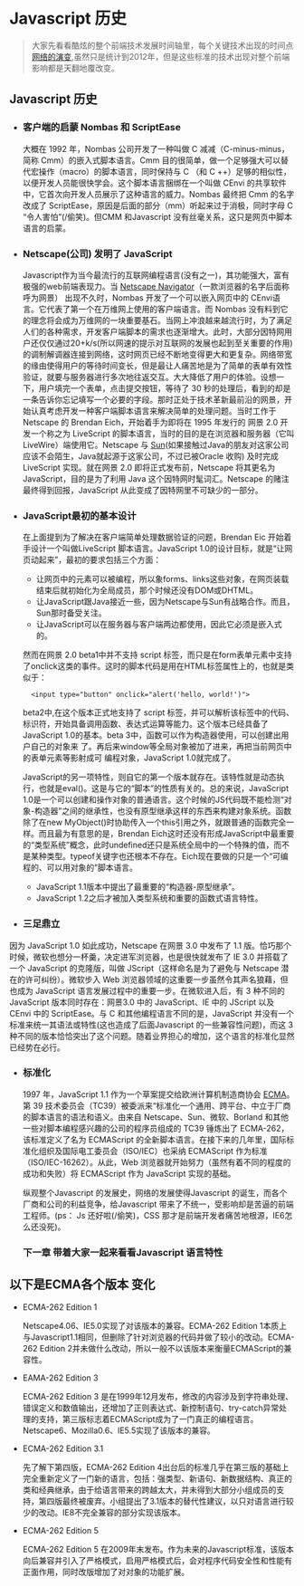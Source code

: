 # Javascript 历史

> 大家先看看酷炫的整个前端技术发展时间轴里，每个关键技术出现的时间点 [网络的演变][1],虽然只是统计到2012年，但是这些标准的技术出现对整个前端影响都是天翻地覆改变。

## Javascript 历史
	
- ### 客户端的启蒙 Nombas 和 ScriptEase
	
	 大概在 1992 年，Nombas 公司开发了一种叫做 C 减减（C-minus-minus，简称 Cmm）的嵌入式脚本语言。Cmm 目的很简单，做一个足够强大可以替代宏操作（macro）的脚本语言，同时保持与 C （和 C ++）足够的相似性，以便开发人员能很快学会。这个脚本语言捆绑在一个叫做 CEnvi 的共享软件中，它首次向开发人员展示了这种语言的威力。Nombas 最终把 Cmm 的名字改成了 ScriptEase，原因是后面的部分（mm）听起来过于消极，同时字母 C “令人害怕”(/偷笑)。但CMM 和Javascript 没有丝毫关系，这只是网页中脚本语言的启蒙。
	 
- ### Netscape(公司) 发明了 JavaScript
	
	Javascript作为当今最流行的互联网编程语言(没有之一)，其功能强大，富有极强的web前端表现力。当 [Netscape Navigator](http://zh.wikipedia.org/wiki/%E7%BD%91%E6%99%AF%E5%AF%BC%E8%88%AA%E8%80%85 '网景')（一款浏览器的名字后面称呼为网景） 出现不久时，Nombas 开发了一个可以嵌入网页中的 CEnvi语言。它代表了第一个在万维网上使用的客户端语言。而 Nombas 没有料到它的理念将会成为万维网的一块重要基石。当网上冲浪越来越流行时，为了满足人们的各种需求，开发客户端脚本的需求也逐渐增大。此时，大部分因特网用户还仅仅通过20+k/s(所以网速的提示对互联网的发展也起到至关重要的作用) 的调制解调器连接到网络，这时网页已经不断地变得更大和更复杂。网络带宽的缘由使得用户的等待时间变长，但是最让人痛苦地是为了简单的表单有效性验证，就要与服务器进行多次地往返交互。大大降低了用户的体验。设想一下，用户填完一个表单，点击提交按钮，等待了 30 秒的处理后，看到的却是一条告诉你忘记填写一个必要的字段。那时正处于技术革新最前沿的网景，开始认真考虑开发一种客户端脚本语言来解决简单的处理问题。当时工作于 Netscape 的 Brendan Eich，开始着手为即将在 1995 年发行的 网景 2.0 开发一个称之为 LiveScript 的脚本语言，当时的目的是在浏览器和服务器（它叫 LiveWire）端使用它。Netscape 与 [Sun](http://zh.wikipedia.org/wiki/Sun%E5%85%AC%E5%8F%B8 'sun公司')(如果接触过Java的朋友对这家公司应该不会陌生，Java就起源于这家公司，不过已被Oracle 收购) 及时完成 LiveScript 实现。就在网景 2.0 即将正式发布前，Netscape 将其更名为 JavaScript，目的是为了利用 Java 这个因特网时髦词汇。Netscape 的赌注最终得到回报，JavaScript 从此变成了因特网里不可缺少的一部分。

- ### JavaScript最初的基本设计
  
    在上面提到为了解决在客户端简单处理数据验证的问题，Brendan Eic 开始着手设计一个叫做LiveScript 脚本语言。JavaScript 1.0的设计目标，就是“让网页动起来”，最初的要求包括三个方面：
 	- 让网页中的元素可以被编程，所以象forms、links这些对象，在网页装载结束后就初始化为全局成员，那个时候还没有DOM或DHTML。
	 - 让JavaScript跟Java接近一些，因为Netscape与Sun有战略合作。而且，Sun那时备受关注。
 	- 让JavaScript可以在服务器与客户端两边都使用，因此它必须是嵌入式的。 
 	
    然而在网景 2.0 beta1中并不支持 script 标签，而只是在form表单元素中支持了onclick这类的事件。这时的脚本代码是用在HTML标签属性上的，也就是类似于：
    
    	<input type="button" onclick="alert('hello, world!')">
    	
	beta2中,在这个版本正式地支持了 script 标签，并可以解析该标签中的代码、	标识符，开始具备调用函数、表达式运算等能力。这个版本已经具备了JavaScript 	1.0的基本。beta 3中，函数可以作为构造器使用，可以创建出用户自己的对象来  	了。再后来window等全局对象被加了进来，再把当前网页中的表单元素等影射成可	编程对象，JavaScript 1.0就完成了。
 
	
  JavaScript的另一项特性，则自它的第一个版本就存在。该特性就是动态执行，也就是eval()。这是与它的“脚本”的性质有关的。总的来说，JavaScript 1.0是一个可以创建和操作对象的普通语言。这个时候的JS代码既不能检测“对象-构造器”之间的继承性，也没有原型继承这样的东西来构建对象系统。函数除了在new MyObject()时协助传入一个this引用之外，就跟普通的函数完全一样。而且最为有意思的是，Brendan Eich这时还没有形成JavaScript中最重要的“类型系统”概念，此时undefined还只是系统全局中的一个特殊的值，而不是某种类型。typeof关键字也还根本不存在。Eich现在要做的只是一个“可编程的、可以用对象的”脚本语言。
  - JavaScript 1.1版本中提出了最重要的“构造器-原型继承”。
  - JavaScript 1.2之后才被加入类型系统和重要的函数式语言特性。
  
- ### 三足鼎立
因为 JavaScript 1.0 如此成功，Netscape 在网景 3.0 中发布了 1.1 版。恰巧那个时候，微软也想分一杯羹，决定进军浏览器，也是很快就发布了 IE 3.0 并搭载了一个 JavaScript 的克隆版，叫做 JScript（这样命名是为了避免与 Netscape 潜在的许可纠纷）。微软步入 Web 浏览器领域的这重要一步虽然令其声名狼藉，但也成为 JavaScript 语言发展过程中的重要一步。在微软进入后，有 3 种不同的 JavaScript 版本同时存在：网景3.0 中的 JavaScript、IE 中的 JScript 以及 CEnvi 中的 ScriptEase。与 C 和其他编程语言不同的是，JavaScript 并没有一个标准来统一其语法或特性(这也造成了后面Javascript 的一些兼容性问题)，而这 3 种不同的版本恰恰突出了这个问题。随着业界担心的增加，这个语言的标准化显然已经势在必行。

- ### 标准化
	1997 年，JavaScript 1.1 作为一个草案提交给欧洲计算机制造商协会 [ECMA](http://www.ecma-international.org/memento/TC39.htm)。第 39 技术委员会（TC39）被委派来“标准化一个通用、跨平台、中立于厂商的脚本语言的语法和语义。由来自 Netscape、Sun、微软、Borland 和其他一些对脚本编程感兴趣的公司的程序员组成的 TC39 锤炼出了 ECMA-262，该标准定义了名为 ECMAScript 的全新脚本语言。在接下来的几年里，国际标准化组织及国际电工委员会（ISO/IEC）也采纳 ECMAScript 作为标准（ISO/IEC-16262）。从此，Web 浏览器就开始努力（虽然有着不同的程度的成功和失败）将 ECMAScript 作为 JavaScript 实现的基础。    

	纵观整个Javascript 的发展史，网络的发展使得Javascript 的诞生，而各个厂商和公司的利益竞争，给Javascript 带来了不统一，受影响却是苦逼的前端工程师。(ps： Js 还好啦(/偷笑)，CSS 那才是前端开发者痛苦地根源，IE6怎么还没死)。

  ### 下一章 带着大家一起来看看Javascript 语言特性

## 以下是ECMA各个版本 变化

  - ECMA-262 Edition 1

	Netscape4.06、IE5.0实现了对该版本的兼容。ECMA-262 Edition 1本质上与Javascript1.1相同，但删除了针对浏览器的代码并做了较小的改动。ECMA-262 Edition 2并未做什么改动，所以一般不以该版本来衡量ECMAScript的兼容性。

  - EAMA-262 Edition 3

    ECMA-262 Edition 3 是在1999年12月发布，修改的内容涉及到字符串处理、错误定义和数值输出，还增加了正则表达式、新控制语句、try-catch异常处理的支持，第三版标志着ECMAScript成为了一门真正的编程语言。Netscape6、Mozilla0.6、IE5.5实现了该版本的兼容。

 - ECMA-262 Edition 3.1

	先了解下第四版，ECMA-262 Edition 4出台后的标准几乎在第三版的基础上完全重新定义了一门新的语言，包括：强类型、新语句、新数据结构、真正的类和经典继承，由于给语言带来的跨越太大，并未得到大部分小组成员的支持，第四版最终被废弃。小组提出了3.1版本的替代性建议，以只对语言进行较少的改动。IE8不完全兼容的部分实现该版本。

 - ECMA-262 Edition 5
 
	ECMA-262 Edition 5 在2009年末发布。作为未来的Javascript标准，该版本向后兼容并引入了严格模式，启用严格模式后，会对程序代码安全性和性能有正面作用，同时改版增加了对对象的功能扩展。



  [1]: http://www.evolutionoftheweb.com/
